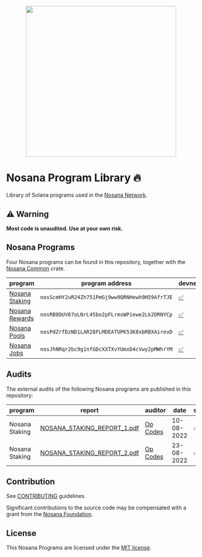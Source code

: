 <h1 align="center">
  <br>
   <img width="400" src="https://nosana.io/img/Nosana_Logo_vertical_color_black.svg" />
  <br>
</h1>

# Nosana Program Library 🔥

Library of Solana programs used in the [Nosana Network](https://app.nosana.io).

## ⚠ Warning

**Most code is unaudited. Use at your own risk.**

## Nosana Programs

Four Nosana programs can be found in this repository, together with the [Nosana Common](https://github.com/nosana-ci/nosana-programs/blob/main/docs/common.md) crate.


| program                                                   | program address                               | devnet                                                                                              | mainnet                                                                              |
|-----------------------------------------------------------|-----------------------------------------------|-----------------------------------------------------------------------------------------------------|--------------------------------------------------------------------------------------|
| [Nosana Staking](https://docs.nosana.io/programs/staking) | `nosScmHY2uR24Zh751PmGj9ww9QRNHewh9H59AfrTJE` | [✅](https://explorer.solana.com/address/nosScmHY2uR24Zh751PmGj9ww9QRNHewh9H59AfrTJE?cluster=devnet) | [✅](https://explorer.solana.com/address/nosScmHY2uR24Zh751PmGj9ww9QRNHewh9H59AfrTJE) |
| [Nosana Rewards](https://docs.nosana.io/programs/rewards) | `nosRB8DUV67oLNrL45bo2pFLrmsWPiewe2Lk2DRNYCp` | [✅](https://explorer.solana.com/address/nosRB8DUV67oLNrL45bo2pFLrmsWPiewe2Lk2DRNYCp?cluster=devnet) | [✅](https://explorer.solana.com/address/nosRB8DUV67oLNrL45bo2pFLrmsWPiewe2Lk2DRNYCp) |
| [Nosana Pools](https://docs.nosana.io/programs/pools)     | `nosPdZrfDzND1LAR28FLMDEATUPK53K8xbRBXAirevD` | [✅](https://explorer.solana.com/address/nosPdZrfDzND1LAR28FLMDEATUPK53K8xbRBXAirevD?cluster=devnet) | [✅](https://explorer.solana.com/address/nosPdZrfDzND1LAR28FLMDEATUPK53K8xbRBXAirevD) |
| [Nosana Jobs](https://docs.nosana.io/programs/jobs)       | `nosJhNRqr2bc9g1nfGDcXXTXvYUmxD4cVwy2pMWhrYM` | [✅](https://explorer.solana.com/address/nosJhNRqr2bc9g1nfGDcXXTXvYUmxD4cVwy2pMWhrYM?cluster=devnet) | [✅](https://explorer.solana.com/address/nosJhNRqr2bc9g1nfGDcXXTXvYUmxD4cVwy2pMWhrYM) |

## Audits

The external audits of the following Nosana programs are published in this repository:

| program        | report                                                                                                                   | auditor                        | date       | status |
|----------------|--------------------------------------------------------------------------------------------------------------------------|--------------------------------|------------|--------|
| Nosana Staking | [NOSANA_STAKING_REPORT_1.pdf](https://github.com/nosana-ci/nosana-programs/blob/main/audits/NOSANA_STAKING_REPORT_1.pdf) | [Op Codes](https://opcodes.fr) | 10-08-2022 | ✅      |
| Nosana Staking | [NOSANA_STAKING_REPORT_2.pdf](https://github.com/nosana-ci/nosana-programs/blob/main/audits/NOSANA_STAKING_REPORT_2.pdf) | [Op Codes](https://opcodes.fr) | 23-08-2022 | ✅      |

## Contribution

See [CONTRIBUTING](https://github.com/nosana-ci/nosana-programs/blob/main/CONTRIBUTING.md) guidelines.

Significant contributions to the source code may be compensated with a grant from the [Nosana Foundation](https://nosana.foundation/).

## License

This Nosana Programs are licensed under the [MIT license](https://github.com/nosana-ci/nosana-programs/blob/main/LICENSE).
